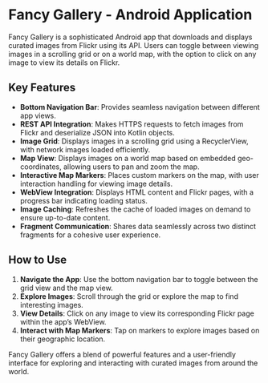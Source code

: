 # Fancy Gallery - Android Application

Fancy Gallery is a sophisticated Android app that downloads and displays curated images from Flickr using its API. Users can toggle between viewing images in a scrolling grid or on a world map, with the option to click on any image to view its details on Flickr.

## Key Features
- **Bottom Navigation Bar**: Provides seamless navigation between different app views.
- **REST API Integration**: Makes HTTPS requests to fetch images from Flickr and deserialize JSON into Kotlin objects.
- **Image Grid**: Displays images in a scrolling grid using a RecyclerView, with network images loaded efficiently.
- **Map View**: Displays images on a world map based on embedded geo-coordinates, allowing users to pan and zoom the map.
- **Interactive Map Markers**: Places custom markers on the map, with user interaction handling for viewing image details.
- **WebView Integration**: Displays HTML content and Flickr pages, with a progress bar indicating loading status.
- **Image Caching**: Refreshes the cache of loaded images on demand to ensure up-to-date content.
- **Fragment Communication**: Shares data seamlessly across two distinct fragments for a cohesive user experience.

## How to Use
1. **Navigate the App**: Use the bottom navigation bar to toggle between the grid view and the map view.
2. **Explore Images**: Scroll through the grid or explore the map to find interesting images.
3. **View Details**: Click on any image to view its corresponding Flickr page within the app’s WebView.
4. **Interact with Map Markers**: Tap on markers to explore images based on their geographic location.

Fancy Gallery offers a blend of powerful features and a user-friendly interface for exploring and interacting with curated images from around the world.


